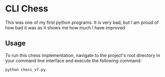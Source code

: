# CLI Chess
This was one of my  first python programs. It is very bad, but I am proud of how bad it was as it shows me how much I have improved 

## Usage
To run this chess implementation, navigate to the project's root directory in your command line interface and execute the following command:
```bash
python chess_vf.py
```
